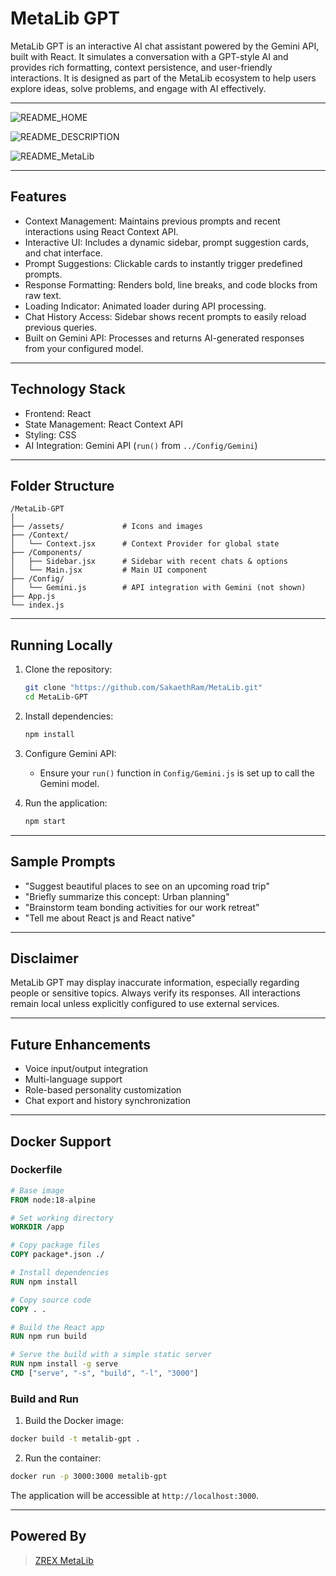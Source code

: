 # MetaLib GPT

MetaLib GPT is an interactive AI chat assistant powered by the Gemini API, built with React. It simulates a conversation with a GPT-style AI and provides rich formatting, context persistence, and user-friendly interactions. It is designed as part of the MetaLib ecosystem to help users explore ideas, solve problems, and engage with AI effectively.

---

![README_HOME](https://github.com/user-attachments/assets/b8e7adb5-88b5-4a1f-94ef-34bc536a1074)

![README_DESCRIPTION](https://github.com/user-attachments/assets/1a6f35f1-e11e-49ef-8f9d-cd4405570292)

![README_MetaLib](https://github.com/user-attachments/assets/60ea8c66-d4ff-4d54-8c4f-ac1cff9d4a46)

---
## Features

- Context Management: Maintains previous prompts and recent interactions using React Context API.
- Interactive UI: Includes a dynamic sidebar, prompt suggestion cards, and chat interface.
- Prompt Suggestions: Clickable cards to instantly trigger predefined prompts.
- Response Formatting: Renders bold, line breaks, and code blocks from raw text.
- Loading Indicator: Animated loader during API processing.
- Chat History Access: Sidebar shows recent prompts to easily reload previous queries.
- Built on Gemini API: Processes and returns AI-generated responses from your configured model.

---

## Technology Stack

- Frontend: React
- State Management: React Context API
- Styling: CSS
- AI Integration: Gemini API (`run()` from `../Config/Gemini`)

---

## Folder Structure

```
/MetaLib-GPT
│
├── /assets/             # Icons and images
├── /Context/
│   └── Context.jsx      # Context Provider for global state
├── /Components/
│   ├── Sidebar.jsx      # Sidebar with recent chats & options
│   └── Main.jsx         # Main UI component
├── /Config/
│   └── Gemini.js        # API integration with Gemini (not shown)
├── App.js
└── index.js
```

---

## Running Locally

1. Clone the repository:
   ```bash
   git clone "https://github.com/SakaethRam/MetaLib.git"
   cd MetaLib-GPT
   ```

2. Install dependencies:
   ```bash
   npm install
   ```

3. Configure Gemini API:
   - Ensure your `run()` function in `Config/Gemini.js` is set up to call the Gemini model.

4. Run the application:
   ```bash
   npm start
   ```

---

## Sample Prompts

- "Suggest beautiful places to see on an upcoming road trip"
- "Briefly summarize this concept: Urban planning"
- "Brainstorm team bonding activities for our work retreat"
- "Tell me about React js and React native"

---

## Disclaimer

MetaLib GPT may display inaccurate information, especially regarding people or sensitive topics. Always verify its responses. All interactions remain local unless explicitly configured to use external services.

---

## Future Enhancements

- Voice input/output integration
- Multi-language support
- Role-based personality customization
- Chat export and history synchronization

---

## Docker Support

### Dockerfile

```Dockerfile
# Base image
FROM node:18-alpine

# Set working directory
WORKDIR /app

# Copy package files
COPY package*.json ./

# Install dependencies
RUN npm install

# Copy source code
COPY . .

# Build the React app
RUN npm run build

# Serve the build with a simple static server
RUN npm install -g serve
CMD ["serve", "-s", "build", "-l", "3000"]
```

### Build and Run

1. Build the Docker image:
```bash
docker build -t metalib-gpt .
```

2. Run the container:
```bash
docker run -p 3000:3000 metalib-gpt
```

The application will be accessible at `http://localhost:3000`.

---

## Powered By

> [ZREX MetaLib](https://zrex.netlify.app)

